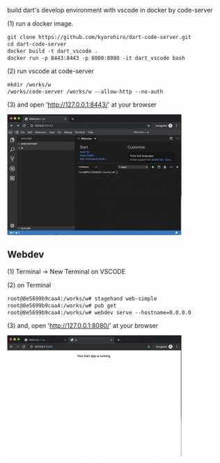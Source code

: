build dart's develop environment with vscode in docker by code-server


(1) run a docker image.
 
```
git clone https://github.com/kyorohiro/dart-code-server.git
cd dart-code-server
docker build -t dart_vscode .
docker run -p 8443:8443 -p 8080:8080 -it dart_vscode bash
```


(2) run vscode at code-server

```
mkdir /works/w
/works/code-server /works/w --allow-http --no-auth
```

(3) and open 'http://127.0.0.1:8443/' at your browser 

![](root_page.jpg)




## Webdev


(1) Terminal -> New Terminal on VSCODE

(2) on Terminal

```
root@8e5699b9caa4:/works/w# stagehand web-simple
root@8e5699b9caa4:/works/w# pub get
root@8e5699b9caa4:/works/w# webdev serve --hostname=0.0.0.0

```

(3) and, open 'http://127.0.0.1:8080/' at your browser

![](sample_web.jpg)

